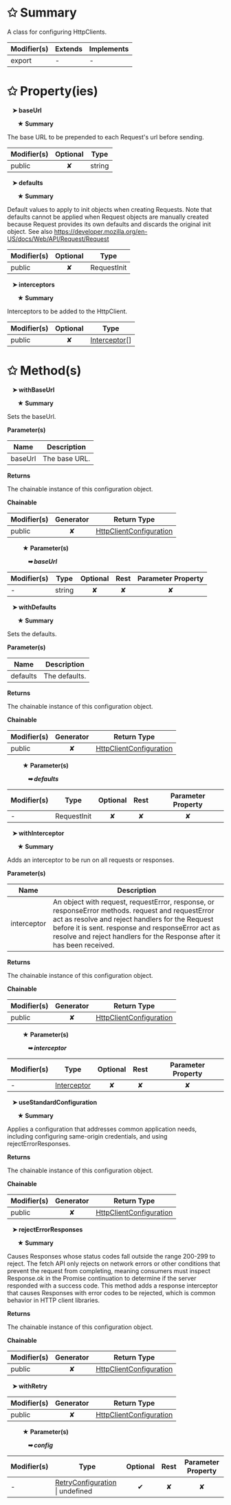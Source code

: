# &#10025; Summary

A class for configuring HttpClients.

| Modifier(s)                            | Extends                      | Implements                                    |
|----------------------------------------|------------------------------|-----------------------------------------------|
| export | - | - |

# &#10025; Property(ies)

&nbsp;&nbsp; **&#10148; baseUrl**

&nbsp;&nbsp;&nbsp;&nbsp;&nbsp; **&#9733; Summary**

The base URL to be prepended to each Request's url before sending.

| Modifier(s)                               | Optional                           | Type                         |
|-------------------------------------------|:----------------------------------:|------------------------------|
| public | ✘ | string |

&nbsp;&nbsp; **&#10148; defaults**

&nbsp;&nbsp;&nbsp;&nbsp;&nbsp; **&#9733; Summary**

Default values to apply to init objects when creating Requests. Note that
defaults cannot be applied when Request objects are manually created because
Request provides its own defaults and discards the original init object.
See also https://developer.mozilla.org/en-US/docs/Web/API/Request/Request

| Modifier(s)                               | Optional                           | Type                         |
|-------------------------------------------|:----------------------------------:|------------------------------|
| public | ✘ | RequestInit |

&nbsp;&nbsp; **&#10148; interceptors**

&nbsp;&nbsp;&nbsp;&nbsp;&nbsp; **&#9733; Summary**

Interceptors to be added to the HttpClient.

| Modifier(s)                               | Optional                           | Type                         |
|-------------------------------------------|:----------------------------------:|------------------------------|
| public | ✘ | [Interceptor](/fetch-client/interface/interfaces/interceptor.md)[] |

# &#10025; Method(s)

&nbsp;&nbsp; **&#10148; withBaseUrl**

&nbsp;&nbsp;&nbsp;&nbsp;&nbsp; **&#9733; Summary**

Sets the baseUrl.

**Parameter(s)**

| Name    | Description    |
| ------- | -------------- |
| baseUrl |  The base URL. |

**Returns**

The chainable instance of this configuration object.

**Chainable**

| Modifier(s)                              | Generator                          | Return Type                       |
|------------------------------------------|:----------------------------------:|-----------------------------------|
| public | ✘ | [HttpClientConfiguration](/fetch-client/class/http-client-configuration/httpclientconfiguration.md) |

&nbsp;&nbsp;&nbsp;&nbsp;&nbsp;&nbsp;&nbsp;&nbsp; **&#9733; Parameter(s)**

&nbsp;&nbsp;&nbsp;&nbsp;&nbsp;&nbsp;&nbsp;&nbsp;&nbsp;&nbsp;&nbsp; _**&#10149; baseUrl**_

| Modifier(s)                              | Type                        | Optional                           | Rest                          | Parameter Property                          |
|------------------------------------------|-----------------------------|:----------------------------------:|:-----------------------------:|:-------------------------------------------:|
| - | string | ✘  | ✘ | ✘ |

&nbsp;&nbsp; **&#10148; withDefaults**

&nbsp;&nbsp;&nbsp;&nbsp;&nbsp; **&#9733; Summary**

Sets the defaults.

**Parameter(s)**

| Name     | Description    |
| -------- | -------------- |
| defaults |  The defaults. |

**Returns**

The chainable instance of this configuration object.

**Chainable**

| Modifier(s)                              | Generator                          | Return Type                       |
|------------------------------------------|:----------------------------------:|-----------------------------------|
| public | ✘ | [HttpClientConfiguration](/fetch-client/class/http-client-configuration/httpclientconfiguration.md) |

&nbsp;&nbsp;&nbsp;&nbsp;&nbsp;&nbsp;&nbsp;&nbsp; **&#9733; Parameter(s)**

&nbsp;&nbsp;&nbsp;&nbsp;&nbsp;&nbsp;&nbsp;&nbsp;&nbsp;&nbsp;&nbsp; _**&#10149; defaults**_

| Modifier(s)                              | Type                        | Optional                           | Rest                          | Parameter Property                          |
|------------------------------------------|-----------------------------|:----------------------------------:|:-----------------------------:|:-------------------------------------------:|
| - | RequestInit | ✘  | ✘ | ✘ |

&nbsp;&nbsp; **&#10148; withInterceptor**

&nbsp;&nbsp;&nbsp;&nbsp;&nbsp; **&#9733; Summary**

Adds an interceptor to be run on all requests or responses.

**Parameter(s)**

| Name        | Description                                                                                                                                                                                                                                                                          |
| ----------- | ------------------------------------------------------------------------------------------------------------------------------------------------------------------------------------------------------------------------------------------------------------------------------------ |
| interceptor |  An object with request, requestError, response, or responseError methods. request and requestError act as resolve and reject handlers for the Request before it is sent. response and responseError act as resolve and reject handlers for the Response after it has been received. |

**Returns**

The chainable instance of this configuration object.

**Chainable**

| Modifier(s)                              | Generator                          | Return Type                       |
|------------------------------------------|:----------------------------------:|-----------------------------------|
| public | ✘ | [HttpClientConfiguration](/fetch-client/class/http-client-configuration/httpclientconfiguration.md) |

&nbsp;&nbsp;&nbsp;&nbsp;&nbsp;&nbsp;&nbsp;&nbsp; **&#9733; Parameter(s)**

&nbsp;&nbsp;&nbsp;&nbsp;&nbsp;&nbsp;&nbsp;&nbsp;&nbsp;&nbsp;&nbsp; _**&#10149; interceptor**_

| Modifier(s)                              | Type                        | Optional                           | Rest                          | Parameter Property                          |
|------------------------------------------|-----------------------------|:----------------------------------:|:-----------------------------:|:-------------------------------------------:|
| - | [Interceptor](/fetch-client/interface/interfaces/interceptor.md) | ✘  | ✘ | ✘ |

&nbsp;&nbsp; **&#10148; useStandardConfiguration**

&nbsp;&nbsp;&nbsp;&nbsp;&nbsp; **&#9733; Summary**

Applies a configuration that addresses common application needs, including
configuring same-origin credentials, and using rejectErrorResponses.

**Returns**

The chainable instance of this configuration object.

**Chainable**

| Modifier(s)                              | Generator                          | Return Type                       |
|------------------------------------------|:----------------------------------:|-----------------------------------|
| public | ✘ | [HttpClientConfiguration](/fetch-client/class/http-client-configuration/httpclientconfiguration.md) |

&nbsp;&nbsp; **&#10148; rejectErrorResponses**

&nbsp;&nbsp;&nbsp;&nbsp;&nbsp; **&#9733; Summary**

Causes Responses whose status codes fall outside the range 200-299 to reject.
The fetch API only rejects on network errors or other conditions that prevent
the request from completing, meaning consumers must inspect Response.ok in the
Promise continuation to determine if the server responded with a success code.
This method adds a response interceptor that causes Responses with error codes
to be rejected, which is common behavior in HTTP client libraries.

**Returns**

The chainable instance of this configuration object.

**Chainable**

| Modifier(s)                              | Generator                          | Return Type                       |
|------------------------------------------|:----------------------------------:|-----------------------------------|
| public | ✘ | [HttpClientConfiguration](/fetch-client/class/http-client-configuration/httpclientconfiguration.md) |

&nbsp;&nbsp; **&#10148; withRetry**

| Modifier(s)                              | Generator                          | Return Type                       |
|------------------------------------------|:----------------------------------:|-----------------------------------|
| public | ✘ | [HttpClientConfiguration](/fetch-client/class/http-client-configuration/httpclientconfiguration.md) |

&nbsp;&nbsp;&nbsp;&nbsp;&nbsp;&nbsp;&nbsp;&nbsp; **&#9733; Parameter(s)**

&nbsp;&nbsp;&nbsp;&nbsp;&nbsp;&nbsp;&nbsp;&nbsp;&nbsp;&nbsp;&nbsp; _**&#10149; config**_

| Modifier(s)                              | Type                        | Optional                           | Rest                          | Parameter Property                          |
|------------------------------------------|-----------------------------|:----------------------------------:|:-----------------------------:|:-------------------------------------------:|
| - | [RetryConfiguration](/fetch-client/interface/interfaces/retryconfiguration.md) &#124; undefined | ✔  | ✘ | ✘ |
